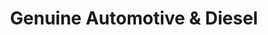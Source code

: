 ---
title: "Genuine Automotive & Diesel"
url: /austin/genuine-automotive-and-diesel/
shop: car repair
---